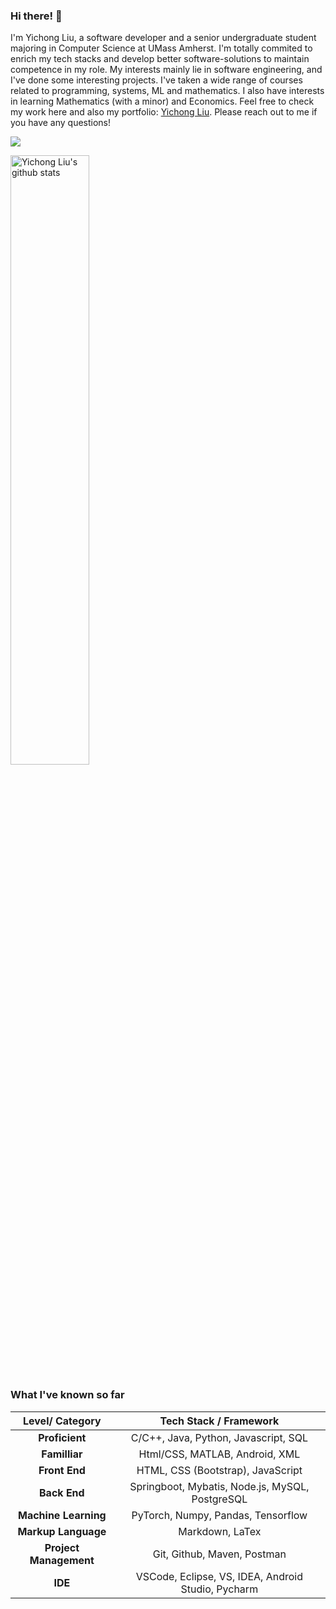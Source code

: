 ### Hi there! 👋 

<p>
I'm Yichong Liu, a software developer and a senior undergraduate student majoring in Computer Science at UMass Amherst. I'm totally commited to enrich my tech stacks and develop better software-solutions to maintain competence in my role. My interests mainly lie in software engineering, and I've done some interesting projects. I've taken a wide range of courses related to programming, systems, ML and mathematics. I also have interests in learning Mathematics (with a minor) and Economics. Feel free to check my work here and also my portfolio: <a href="https://yichong-liu.github.io/">Yichong Liu</a>. Please reach out to me if you have any questions!




![](https://komarev.com/ghpvc/?username=YiChong-Liu)


 <a href="https://github.com/YiChong-Liu">    <img width="50%" height="50%" align="center" alt="Yichong Liu's github stats" src="https://github-readme-stats.vercel.app/api?username=YiChong-Liu&hide_border=true&show_icons=true&count_private=true&include_all_commits=true" /></a>

###                                          																										What I've known so far

|    Level/ Category     |               Tech Stack / Framework               |
| :--------------------: | :------------------------------------------------: |
|     **Proficient**     |        C/C++, Java, Python, Javascript, SQL        |
|     **Familliar**      |           Html/CSS, MATLAB, Android, XML           |
|     **Front End**      |         HTML, CSS (Bootstrap), JavaScript          |
|      **Back End**      |  Springboot, Mybatis, Node.js, MySQL, PostgreSQL   |
|  **Machine Learning**  |         PyTorch, Numpy, Pandas, Tensorflow         |
|  **Markup Language**   |                  Markdown, LaTex                   |
| **Project Management** |            Git, Github, Maven, Postman             |
|        **IDE**         | VSCode, Eclipse, VS, IDEA, Android Studio, Pycharm |

